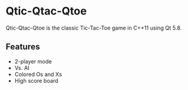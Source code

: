 Qtic-Qtac-Qtoe
==============

Qtic-Qtac-Qtoe is the classic Tic-Tac-Toe game in C++11 using Qt 5.8.


Features
--------

 * 2-player mode
 * Vs. AI
 * Colored Os and Xs
 * High score board

